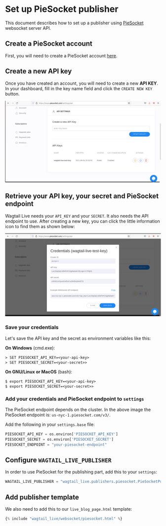 # Set up PieSocket publisher

This document describes how to set up a publisher using [PieSocket](https://www.piesocket.com/) websocket server API.

## Create a PieSocket account

First, you will need to create a PieSocket account [here](https://www.piesocket.com/pricing).

## Create a new API key

Once you have created an account, you will need to create a new **API KEY**.
In your dashboard, fill in the key name field and click the `CREATE NEW KEY` button.


![PieSocket dashboard screenshot](/images/piesocket_dashboard.jpg)

## Retrieve your API key, your secret and PieSocket endpoint

Wagtail Live needs your `API_KEY` and your `SECRET`. It also needs the API endpoint to use.
After creating a new key, you can click the little information icon to find them as shown below:


![PieSocket credentials](/images/piesocket_credentials.jpg)

### Save your credentials

Let's save the API key and the secret as environment variables like this:

**On Windows** (cmd.exe):

```doscon
> SET PIESOCKET_API_KEY=<your-api-key>
> SET PIESOCKET_SECRET=<your-secret>>
```

**On GNU/Linux or MacOS** (bash):

```console
$ export PIESOCKET_API_KEY=<your-api-key>
$ export PIESOCKET_SECRET=<your-secret>>
```

### Add your credentials and PieSocket endpoint to `settings`

The PieSocket endpoint depends on the cluster. In the above image the PieSocket endpoint is: `us-nyc-1.piesocket.com/v3/`.

Add the following in your `settings.base` file:
```python
PIESOCKET_API_KEY = os.environ['PIESOCKET_API_KEY']
PIESOCKET_SECRET = os.environ['PIESOCKET_SECRET']
PIESOCKET_ENDPOINT = "your-piesocket-endpoint"
```

## Configure `WAGTAIL_LIVE_PUBLISHER`

In order to use PieSocket for the publishing part, add this to your `settings`:
```python
WAGTAIL_LIVE_PUBLISHER = "wagtail_live.publishers.piesocket.PieSocketPublisher"
```

## Add publisher template

We also need to add this to our `live_blog_page.html` template:
```python
{% include "wagtail_live/websocket/piesocket.html" %}
```
